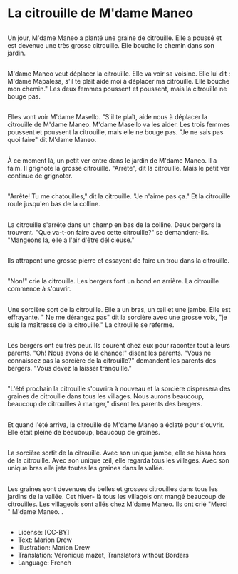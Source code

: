 # La citrouille de M'dame Maneo

##
Un jour, M'dame Maneo a planté
une graine de citrouille. Elle a
poussé et est devenue une très
grosse citrouille. Elle bouche le
chemin dans son jardin.

##
M'dame Maneo veut déplacer la
citrouille. Elle va voir sa voisine. Elle
lui dit : M'dame Mapalesa, s'il te
plaît aide moi à déplacer ma
citrouille. Elle bouche mon chemin."
Les deux femmes poussent et
poussent, mais la citrouille ne
bouge pas.

##
Elles vont voir M'dame Masello. "S'il
te plaît, aide nous à déplacer la
citrouille de M'dame Maneo.
M'dame Masello va les aider. Les
trois femmes poussent et poussent
la citrouille, mais elle ne bouge pas.
"Je ne sais pas quoi faire" dit
M'dame Maneo.

##
À ce moment là, un petit ver entre
dans le jardin de M'dame Maneo. Il
a faim. Il grignote la grosse
citrouille. "Arrête", dit la citrouille.
Mais le petit ver continue de
grignoter.

##
"Arrête! Tu me chatouilles," dit la
citrouille. "Je n'aime pas ça." Et la
citrouille roule jusqu'en bas de la
colline.

##
La citrouille s'arrête dans un champ
en bas de la colline. Deux bergers la
trouvent. "Que va-t-on faire avec
cette citrouille?" se demandent-ils.
"Mangeons la, elle a l'air d'être
délicieuse."

##
Ils attrapent une grosse pierre et
essayent de faire un trou dans la
citrouille.

##
"Non!" crie la citrouille. Les bergers
font un bond en arrière. La citrouille
commence à s'ouvrir.

##
Une sorcière sort de la citrouille.
Elle a un bras, un œil et une jambe.
Elle est effrayante. " Ne me
dérangez pas" dit la sorcière avec
une grosse voix, "je suis la
maîtresse de la citrouille." La
citrouille se referme.

##
Les bergers ont eu très peur. Ils
courent chez eux pour raconter tout
à leurs parents. "Oh! Nous avons de
la chance!" disent les parents.
"Vous ne connaissez pas la sorcière
de la citrouille?" demandent les
parents des bergers. "Vous devez la
laisser tranquille."

##
"L'été prochain la citrouille s'ouvrira à nouveau et la sorcière
dispersera des graines de citrouille dans tous les villages. Nous
aurons beaucoup, beaucoup de citrouilles à manger," disent les
parents des bergers.

##
Et quand l'été arriva, la citrouille de
M'dame Maneo a éclaté pour
s'ouvrir. Elle était pleine de
beaucoup, beaucoup de graines.

##
La sorcière sortit de la citrouille.
Avec son unique jambe, elle se
hissa hors de la citrouille. Avec son
unique œil, elle regarda tous les
villages. Avec son unique bras elle
jeta toutes les graines dans la
vallée.

##
Les graines sont devenues de belles
et grosses citrouilles dans tous les
jardins de la vallée. Cet hiver- là
tous les villagois ont mangé
beaucoup de citrouilles.
Les villageois sont allés chez
M'dame Maneo. Ils ont crié "Merci "
M'dame Maneo.
.

##
* License: [CC-BY]
* Text: Marion Drew
* Illustration: Marion Drew
* Translation: Véronique mazet, Translators without Borders
* Language: French
